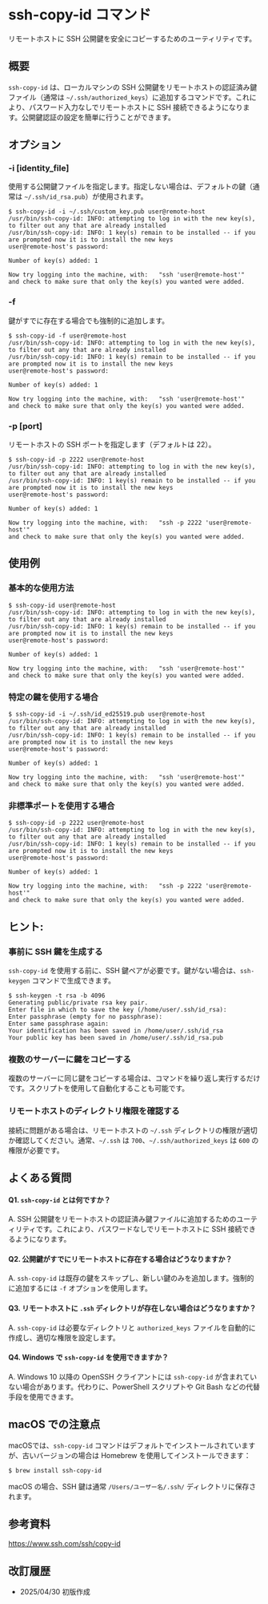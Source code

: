 # ssh-copy-id コマンド

リモートホストに SSH 公開鍵を安全にコピーするためのユーティリティです。

## 概要

`ssh-copy-id` は、ローカルマシンの SSH 公開鍵をリモートホストの認証済み鍵ファイル（通常は `~/.ssh/authorized_keys`）に追加するコマンドです。これにより、パスワード入力なしでリモートホストに SSH 接続できるようになります。公開鍵認証の設定を簡単に行うことができます。

## オプション

### **-i [identity_file]**

使用する公開鍵ファイルを指定します。指定しない場合は、デフォルトの鍵（通常は `~/.ssh/id_rsa.pub`）が使用されます。

```console
$ ssh-copy-id -i ~/.ssh/custom_key.pub user@remote-host
/usr/bin/ssh-copy-id: INFO: attempting to log in with the new key(s), to filter out any that are already installed
/usr/bin/ssh-copy-id: INFO: 1 key(s) remain to be installed -- if you are prompted now it is to install the new keys
user@remote-host's password: 

Number of key(s) added: 1

Now try logging into the machine, with:   "ssh 'user@remote-host'"
and check to make sure that only the key(s) you wanted were added.
```

### **-f**

鍵がすでに存在する場合でも強制的に追加します。

```console
$ ssh-copy-id -f user@remote-host
/usr/bin/ssh-copy-id: INFO: attempting to log in with the new key(s), to filter out any that are already installed
/usr/bin/ssh-copy-id: INFO: 1 key(s) remain to be installed -- if you are prompted now it is to install the new keys
user@remote-host's password: 

Number of key(s) added: 1

Now try logging into the machine, with:   "ssh 'user@remote-host'"
and check to make sure that only the key(s) you wanted were added.
```

### **-p [port]**

リモートホストの SSH ポートを指定します（デフォルトは 22）。

```console
$ ssh-copy-id -p 2222 user@remote-host
/usr/bin/ssh-copy-id: INFO: attempting to log in with the new key(s), to filter out any that are already installed
/usr/bin/ssh-copy-id: INFO: 1 key(s) remain to be installed -- if you are prompted now it is to install the new keys
user@remote-host's password: 

Number of key(s) added: 1

Now try logging into the machine, with:   "ssh -p 2222 'user@remote-host'"
and check to make sure that only the key(s) you wanted were added.
```

## 使用例

### 基本的な使用方法

```console
$ ssh-copy-id user@remote-host
/usr/bin/ssh-copy-id: INFO: attempting to log in with the new key(s), to filter out any that are already installed
/usr/bin/ssh-copy-id: INFO: 1 key(s) remain to be installed -- if you are prompted now it is to install the new keys
user@remote-host's password: 

Number of key(s) added: 1

Now try logging into the machine, with:   "ssh 'user@remote-host'"
and check to make sure that only the key(s) you wanted were added.
```

### 特定の鍵を使用する場合

```console
$ ssh-copy-id -i ~/.ssh/id_ed25519.pub user@remote-host
/usr/bin/ssh-copy-id: INFO: attempting to log in with the new key(s), to filter out any that are already installed
/usr/bin/ssh-copy-id: INFO: 1 key(s) remain to be installed -- if you are prompted now it is to install the new keys
user@remote-host's password: 

Number of key(s) added: 1

Now try logging into the machine, with:   "ssh 'user@remote-host'"
and check to make sure that only the key(s) you wanted were added.
```

### 非標準ポートを使用する場合

```console
$ ssh-copy-id -p 2222 user@remote-host
/usr/bin/ssh-copy-id: INFO: attempting to log in with the new key(s), to filter out any that are already installed
/usr/bin/ssh-copy-id: INFO: 1 key(s) remain to be installed -- if you are prompted now it is to install the new keys
user@remote-host's password: 

Number of key(s) added: 1

Now try logging into the machine, with:   "ssh -p 2222 'user@remote-host'"
and check to make sure that only the key(s) you wanted were added.
```

## ヒント:

### 事前に SSH 鍵を生成する

`ssh-copy-id` を使用する前に、SSH 鍵ペアが必要です。鍵がない場合は、`ssh-keygen` コマンドで生成できます。

```console
$ ssh-keygen -t rsa -b 4096
Generating public/private rsa key pair.
Enter file in which to save the key (/home/user/.ssh/id_rsa): 
Enter passphrase (empty for no passphrase): 
Enter same passphrase again: 
Your identification has been saved in /home/user/.ssh/id_rsa
Your public key has been saved in /home/user/.ssh/id_rsa.pub
```

### 複数のサーバーに鍵をコピーする

複数のサーバーに同じ鍵をコピーする場合は、コマンドを繰り返し実行するだけです。スクリプトを使用して自動化することも可能です。

### リモートホストのディレクトリ権限を確認する

接続に問題がある場合は、リモートホストの `~/.ssh` ディレクトリの権限が適切か確認してください。通常、`~/.ssh` は `700`、`~/.ssh/authorized_keys` は `600` の権限が必要です。

## よくある質問

#### Q1. `ssh-copy-id` とは何ですか？
A. SSH 公開鍵をリモートホストの認証済み鍵ファイルに追加するためのユーティリティです。これにより、パスワードなしでリモートホストに SSH 接続できるようになります。

#### Q2. 公開鍵がすでにリモートホストに存在する場合はどうなりますか？
A. `ssh-copy-id` は既存の鍵をスキップし、新しい鍵のみを追加します。強制的に追加するには `-f` オプションを使用します。

#### Q3. リモートホストに `.ssh` ディレクトリが存在しない場合はどうなりますか？
A. `ssh-copy-id` は必要なディレクトリと `authorized_keys` ファイルを自動的に作成し、適切な権限を設定します。

#### Q4. Windows で `ssh-copy-id` を使用できますか？
A. Windows 10 以降の OpenSSH クライアントには `ssh-copy-id` が含まれていない場合があります。代わりに、PowerShell スクリプトや Git Bash などの代替手段を使用できます。

## macOS での注意点

macOSでは、`ssh-copy-id` コマンドはデフォルトでインストールされていますが、古いバージョンの場合は Homebrew を使用してインストールできます：

```console
$ brew install ssh-copy-id
```

macOS の場合、SSH 鍵は通常 `/Users/ユーザー名/.ssh/` ディレクトリに保存されます。

## 参考資料

https://www.ssh.com/ssh/copy-id

## 改訂履歴

- 2025/04/30 初版作成